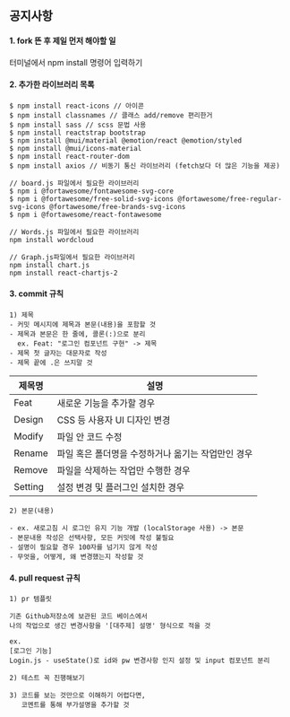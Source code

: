 ## 공지사항

#### 1. fork 뜬 후 제일 먼저 해야할 일

터미널에서 npm install 명령어 입력하기

#### 2. 추가한 라이브러리 목록

```
$ npm install react-icons // 아이콘
$ npm install classnames // 클래스 add/remove 편리한거
$ npm install sass // scss 문법 사용
$ npm install reactstrap bootstrap
$ npm install @mui/material @emotion/react @emotion/styled
$ npm install @mui/icons-material
$ npm install react-router-dom
$ npm install axios // 비동기 통신 라이브러리 (fetch보다 더 많은 기능을 제공)

// board.js 파일에서 필요한 라이브러리
$ npm i @fortawesome/fontawesome-svg-core
$ npm i @fortawesome/free-solid-svg-icons @fortawesome/free-regular-svg-icons @fortawesome/free-brands-svg-icons
$ npm i @fortawesome/react-fontawesome

// Words.js 파일에서 필요한 라이브러리
npm install wordcloud

// Graph.js파일에서 필요한 라이브러리
npm install chart.js
npm install react-chartjs-2
```

#### 3. commit 규칙

```
1) 제목
- 커밋 메시지에 제목과 본문(내용)을 포함할 것
- 제목과 본문은 한 줄에, 콜론(:)으로 분리
  ex. Feat: "로그인 컴포넌트 구현" -> 제목
- 제목 첫 글자는 대문자로 작성
- 제목 끝에 .은 쓰지말 것
```

| 제목명  | 설명                                               |
| ------- | -------------------------------------------------- |
| Feat    | 새로운 기능을 추가할 경우                          |
| Design  | CSS 등 사용자 UI 디자인 변경                       |
| Modify  | 파일 안 코드 수정                                  |
| Rename  | 파일 혹은 폴더명을 수정하거나 옮기는 작업만인 경우 |
| Remove  | 파일을 삭제하는 작업만 수행한 경우                 |
| Setting | 설정 변경 및 플러그인 설치한 경우                  |

```
2) 본문(내용)

- ex. 새로고침 시 로그인 유지 기능 개발 (localStorage 사용) -> 본문
- 본문내용 작성은 선택사항, 모든 커밋에 작성 불필요
- 설명이 필요할 경우 100자를 넘기지 않게 작성
- 무엇을, 어떻게, 왜 변경했는지 작성할 것
```

#### 4. pull request 규칙

```
1) pr 템플릿

기존 Github저장소에 보관된 코드 베이스에서
나의 작업으로 생긴 변경사항을 '[대주제] 설명' 형식으로 적을 것

ex.
[로그인 기능]
Login.js - useState()로 id와 pw 변경사항 인지 설정 및 input 컴포넌트 분리

2) 테스트 꼭 진행해보기

3) 코드를 보는 것만으로 이해하기 어렵다면,
   코멘트를 통해 부가설명을 추가할 것

```
